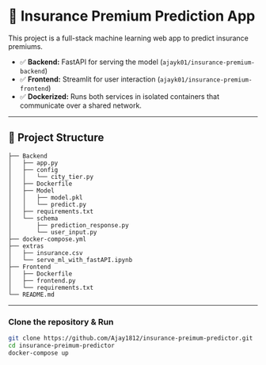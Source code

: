 # 🏥 Insurance Premium Prediction App

This project is a full-stack machine learning web app to predict insurance premiums.

- ✅ **Backend:** FastAPI for serving the model (`ajayk01/insurance-premium-backend`)
- ✅ **Frontend:** Streamlit for user interaction (`ajayk01/insurance-premium-frontend`)
- ✅ **Dockerized:** Runs both services in isolated containers that communicate over a shared network.

---

## 📂 Project Structure

```
├── Backend
│   ├── app.py
│   ├── config
│   │   └── city_tier.py
│   ├── Dockerfile
│   ├── Model
│   │   ├── model.pkl
│   │   └── predict.py
│   ├── requirements.txt
│   └── schema
│       ├── prediction_response.py
│       └── user_input.py
├── docker-compose.yml
├── extras
│   ├── insurance.csv
│   └── serve_ml_with_fastAPI.ipynb
├── Frontend
│   ├── Dockerfile
│   ├── frontend.py
│   └── requirements.txt
└── README.md
```

---

### Clone the repository & Run

```bash
git clone https://github.com/Ajay1812/insurance-preimum-predictor.git
cd insurance-preimum-predictor
docker-compose up
```
